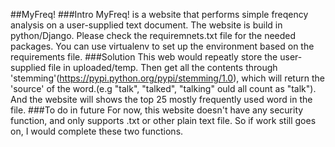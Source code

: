 ##MyFreq!
###Intro
MyFreq! is a website that performs simple freqency analysis on a user-supplied text document.
The website is build in python/Django. Please check the requiremnets.txt file for the needed packages. You can use virtualenv to set up the environment based on the requirements file.
###Solution
This web would repeatly store the user-supplied file in uploaded/temp. Then get all the contents through 'stemming'(https://pypi.python.org/pypi/stemming/1.0), which will return the 'source' of the word.(e.g "talk", "talked", "talking" ould all count as "talk"). And the website will shows the top 25 mostly frequently used word in the file.
###To do in future
For now, this website doesn't have any security function, and only supports .txt or other plain text file. So if work still goes on, I would complete these two functions.

